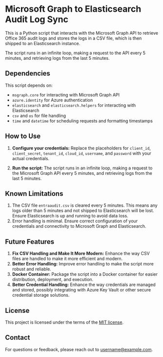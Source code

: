 # Microsoft Graph to Elasticsearch Audit Log Sync

This is a Python script that interacts with the Microsoft Graph API to retrieve Office 365 audit logs and stores the logs in a CSV file, which is then shipped to an Elasticsearch instance.

The script runs in an infinite loop, making a request to the API every 5 minutes, and retrieving logs from the last 5 minutes.

## Dependencies
This script depends on:
- `msgraph.core` for interacting with Microsoft Graph API
- `azure.identity` for Azure authentication
- `elasticsearch` and `elasticsearch.helpers` for interacting with Elasticsearch
- `csv` and `os` for file handling
- `time` and `datetime` for scheduling requests and formatting timestamps

## How to Use
1. **Configure your credentials:** Replace the placeholders for `client_id`, `client_secret`, `tenant_id`, `cloud_id`, `username`, and `password` with your actual credentials.

2. **Run the script:** The script runs in an infinite loop, making a request to the Microsoft Graph API every 5 minutes, and retrieving logs from the last 5 minutes.

## Known Limitations
1. The CSV file `entraaudit.csv` is cleared every 5 minutes. This means any logs older than 5 minutes and not shipped to Elasticsearch will be lost. Ensure Elasticsearch is up and running to avoid data loss.
2. Error handling is minimal. Ensure correct configuration of your credentials and connectivity to Microsoft Graph and Elasticsearch.

## Future Features
1. **Fix CSV Handling and Make It More Modern:** Enhance the way CSV files are handled to make it more efficient and modern.
2. **Better Error Handling:** Improve error handling to make the script more robust and reliable.
3. **Docker Container:** Package the script into a Docker container for easier distribution, deployment, and execution.
4. **Better Credential Handling:** Enhance the way credentials are managed and stored, possibly integrating with Azure Key Vault or other secure credential storage solutions.

## License
This project is licensed under the terms of the [MIT license](LICENSE).

## Contact
For questions or feedback, please reach out to [username@example.com](mailto:username@example.com).

